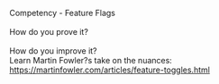 Competency - Feature Flags<br /><br />How do you prove it?<br /><br />How do you improve it?<br />Learn Martin Fowler?s take on the nuances: https://martinfowler.com/articles/feature-toggles.html<br /><br /><br />